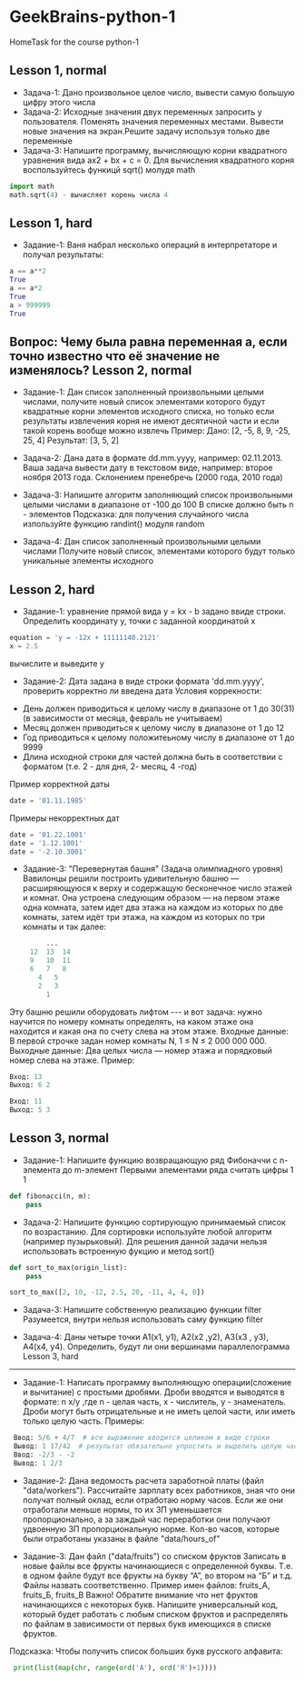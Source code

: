 # GeekBrains-python-1
HomeTask for the course python-1

Lesson 1, normal
-----------------
* Задача-1: Дано произвольное целое число, вывести самую большую цифру этого числа
* Задача-2: Исходные значения двух переменных запросить у пользователя. Поменять значения переменных местами. Вывести новые значения на экран.Решите задачу используя только две переменные
* Задача-3: Напишите программу, вычисляющую корни квадратного уравнения вида ax2 + bx + c = 0. Для вычисления квадратного корня воспользуйтесь функицй sqrt() молудя math
```python
import math
math.sqrt(4) - вычисляет корень числа 4
```
Lesson 1, hard
-----------------
* Задание-1:
 Ваня набрал несколько операций в интерпретаторе и получал результаты:
```python
a == a**2
True
a == a*2
True
a > 999999
True
```
Вопрос: Чему была равна переменная a, если точно известно что её значение не изменялось?
Lesson 2, normal
-----------------
* Задание-1:
 Дан список заполненный произвольными целыми числами, получите новый список элементами которого будут
 квадратные корни элементов исходного списка, но только если результаты извлечения корня не имеют десятичной части и
 если такой корень вообще можно извлечь
 Пример: Дано: [2, -5, 8, 9, -25, 25, 4]   Результат: [3, 5, 2]

* Задача-2: Дана дата в формате dd.mm.yyyy, например: 02.11.2013.
 Ваша задача вывести дату в текстовом виде, например: второе ноября 2013 года.
 Склонением пренебречь (2000 года, 2010 года)

* Задача-3: Напишите алгоритм заполняющий список произвольными целыми числами в диапазоне от -100 до 100
 В списке должно быть n - элементов
 Подсказка: для получения случайного числа изпользуйте функцию randint() модуля random

* Задача-4: Дан список заполненный произвольными целыми числами
 Получите новый список, элементами которого будут только уникальные элементы исходного
 
 
Lesson 2, hard
----------------- 
* Задание-1: уравнение прямой вида y = kx - b задано ввиде строки.
 Определить координату y, точки с заданной координатой x
```python
equation = 'y = -12x + 11111140.2121'
x = 2.5
```
 вычислите и выведите y

* Задание-2: Дата задана в виде строки формата 'dd.mm.yyyy', проверить корректно ли введена дата
 Условия коррекности:
 - День должен приводиться к целому числу в диапазоне от 1 до 30(31) (в зависимости от месяца, февраль не учитываем)
 - Месяц должен приводиться к целому числу в диапазоне от 1 до 12
 - Год приводиться к целому положитеьному числу в диапазоне от 1 до 9999
 - Длина исходной строки для частей должна быть в соответствии с форматом (т.е. 2 - для дня, 2- месяц, 4 -год)

 Пример корректной даты
```python
date = '01.11.1985'
```
 Примеры некорректных дат
```python
date = '01.22.1001'
date = '1.12.1001'
date = '-2.10.3001'
```
* Задание-3: "Перевернутая башня" (Задача олимпиадного уровня)
 Вавилонцы решили построить удивительную башню — расширяющуюся к верху и содержащую бесконечное число этажей и комнат.
 Она устроена следующим образом — на первом этаже одна комната, затем идет два этажа
 на каждом из которых по две комнаты, затем идёт три этажа, на каждом из которых по три комнаты и так далее:
```python
         ...
     12  13  14
     9   10  11
     6   7   8
       4   5
       2   3
         1
 ```
  Эту башню решили оборудовать лифтом --- и вот задача: нужно научится по номеру комнаты определять,
  на каком этаже она находится и какая она по счету слева на этом этаже.
  Входные данные: В первой строчке задан номер комнаты N, 1 ≤ N ≤ 2 000 000 000.
  Выходные данные:  Два целых числа — номер этажа и порядковый номер слева на этаже.
 Пример:
 ```python
 Вход: 13
 Выход: 6 2

 Вход: 11
 Выход: 5 3
```
Lesson 3, normal
-----------------
* Задание-1:
 Напишите функцию возвращающую ряд Фибоначчи с n-элемента до m-элемент
 Первыми элементами ряда считать цифры 1 1
```python
def fibonacci(n, m):
    pass
```
* Задача-2:
 Напишите функцию сортирующую принимаемый список по возрастанию.
 Для сортировки используйте любой алгоритм (например пузырьковый).
 Для решения данной задачи нельзя использовать встроенную фукцию и метод sort()
```python
def sort_to_max(origin_list):
    pass

sort_to_max([2, 10, -12, 2.5, 20, -11, 4, 4, 0])
```
* Задача-3:
 Напишите собственную реализацию функции filter
 Разумеется, внутри нельзя использовать саму функцию filter


* Задача-4:
 Даны четыре точки А1(х1, у1), А2(x2 ,у2), А3(x3 , у3), А4(х4, у4).
 Определить, будут ли они вершинами параллелограмма
Lesson 3, hard
----------------- 
* Задание-1:
 Написать программу выполняющую операции(сложение и вычитание) с простыми дробями.
 Дроби вводятся и выводятся в формате: n x/y ,где n - целая часть, x - числитель, у - знаменатель.
 Дроби могут быть отрицательные и не иметь целой части, или иметь только целую часть.
 Примеры:
```python
 Ввод: 5/6 + 4/7  # все выражение вводится целиком в виде строки
 Вывод: 1 17/42  # результат обязательно упростить и выделить целую часть
 Ввод: -2/3 - -2
 Вывод: 1 2/3
```

* Задание-2:
 Дана ведомость расчета заработной платы (файл "data/workers").
 Рассчитайте зарплату всех работников, зная что они получат полный оклад,
 если отработаю норму часов. Если же они отработали меньше нормы,
 то их ЗП уменьшается пропорционально, а за заждый час переработки
 они получают удвоенную ЗП пропорциональную норме.
 Кол-во часов, которые были отработаны указаны в файле "data/hours_of"

* Задание-3:
 Дан файл ("data/fruits") со списком фруктов
 Записать в новые файлы все фрукты начинающиеся с определенной буквы.
 Т.е. в одном файле будут все фрукты на букву “А”, во втором на “Б” и т.д.
 Файлы назвать соответственно.
 Пример имен файлов: fruits_А, fruits_Б, fruits_В 
 Важно! Обратите внимание что нет фруктов начинающихся с некоторых букв.
 Напишите универсальный код, который будет работать с любым списком фруктов
 и распределять по файлам в зависимости от первых букв имеющихся в списке фруктов.
 
 Подсказка:
 Чтобы получить список больших букв русского алфавита:
```python
 print(list(map(chr, range(ord('А'), ord('Я')+1))))
```

